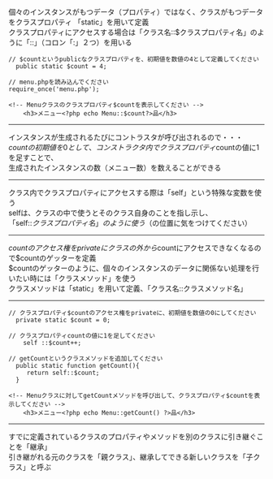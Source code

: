 個々のインスタンスがもつデータ（プロパティ）ではなく、クラスがもつデータをクラスプロパティ 「static」を用いて定義  
クラスプロパティにアクセスする場合は「クラス名::$クラスプロパティ名」のように「::」（コロン「:」２つ）を用いる 
```
// $countというpublicなクラスプロパティを、初期値を数値の4として定義してください
  public static $count = 4;

// menu.phpを読み込んでください
require_once('menu.php');

<!-- Menuクラスのクラスプロパティ$countを表示してください -->
    <h3>メニュー<?php echo Menu::$count?>品</h3>
```
***
インスタンスが生成されるたびにコントラスタが呼び出されるので・・・  
$countの初期値を0として、  
コンストラクタ内でクラスプロパティ$countの値に1を足すことで、  
生成されたインスタンスの数（メニュー数）を数えることができる  
***
クラス内でクラスプロパティにアクセスする際は「self」という特殊な変数を使う  
selfは、クラスの中で使うとそのクラス自身のことを指し示し、  
「self::$クラスプロパティ名」のように使う（$の位置に気をつけてください）  
***
$countのアクセス権をprivateに  
クラスの外から$countにアクセスできなくなるので$countのゲッターを定義  
$countのゲッターのように、個々のインスタンスのデータに関係ない処理を行いたい時には「クラスメソッド」を使う  
クラスメソッドは「static」を用いて定義、「クラス名::クラスメソッド名」  
***
```
// クラスプロパティ$countのアクセス権をprivateに、初期値を数値の0にしてください
  private static $count = 0;

// クラスプロパティcountの値に1を足してください
    self ::$count++;

// getCountというクラスメソッドを追加してください
  public static function getCount(){
     return self::$count;
  }

<!-- Menuクラスに対してgetCountメソッドを呼び出して、クラスプロパティ$countを表示してください -->
    <h3>メニュー<?php echo Menu::getCount() ?>品</h3>
```
***
すでに定義されているクラスのプロパティやメソッドを別のクラスに引き継ぐことを「継承」  
引き継がれる元のクラスを「親クラス」、継承してできる新しいクラスを「子クラス」と呼ぶ  
